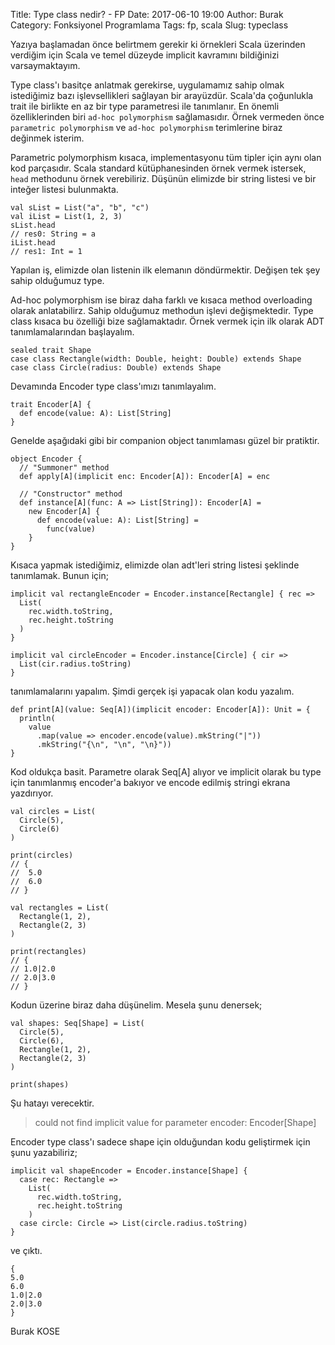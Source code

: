 Title: Type class nedir? - FP
Date: 2017-06-10 19:00
Author: Burak
Category: Fonksiyonel Programlama
Tags: fp, scala
Slug: typeclass

Yazıya başlamadan önce belirtmem gerekir ki örnekleri Scala üzerinden verdiğim için Scala ve temel düzeyde implicit kavramını bildiğinizi varsaymaktayım.

Type class'ı basitçe anlatmak gerekirse, uygulamamız sahip olmak istediğimiz bazı işlevsellikleri sağlayan bir arayüzdür. Scala'da çoğunlukla trait ile birlikte en az bir type parametresi ile tanımlanır. En önemli özelliklerinden biri `ad-hoc polymorphism` sağlamasıdır. Örnek vermeden önce `parametric polymorphism` ve `ad-hoc polymorphism` terimlerine biraz değinmek isterim.

Parametric polymorphism kısaca, implementasyonu tüm tipler için aynı olan kod parçasıdır. Scala standard kütüphanesinden örnek vermek istersek, `head` methodunu örnek verebiliriz. Düşünün elimizde bir string listesi ve bir inteğer listesi bulunmakta.
```
val sList = List("a", "b", "c")
val iList = List(1, 2, 3)
sList.head
// res0: String = a
iList.head
// res1: Int = 1
```
Yapılan iş, elimizde olan listenin ilk elemanın döndürmektir. Değişen tek şey sahip olduğumuz type.

Ad-hoc polymorphism ise biraz daha farklı ve kısaca method overloading olarak anlatabilirz. Sahip olduğumuz methodun işlevi değişmektedir. Type class kısaca bu özelliği bize sağlamaktadır. Örnek vermek için ilk olarak ADT tanımlamalarından başlayalım.

```
sealed trait Shape
case class Rectangle(width: Double, height: Double) extends Shape
case class Circle(radius: Double) extends Shape
```

Devamında Encoder type class'ımızı tanımlayalım.

```
trait Encoder[A] {
  def encode(value: A): List[String]
}
```

Genelde aşağıdaki gibi bir companion object tanımlaması güzel bir pratiktir.

```
object Encoder {
  // "Summoner" method
  def apply[A](implicit enc: Encoder[A]): Encoder[A] = enc

  // "Constructor" method
  def instance[A](func: A => List[String]): Encoder[A] =
    new Encoder[A] {
      def encode(value: A): List[String] =
        func(value)
    }
}
```

Kısaca yapmak istediğimiz, elimizde olan adt'leri string listesi şeklinde tanımlamak. Bunun için;

```
implicit val rectangleEncoder = Encoder.instance[Rectangle] { rec =>
  List(
    rec.width.toString,
    rec.height.toString
  )
}

implicit val circleEncoder = Encoder.instance[Circle] { cir =>
  List(cir.radius.toString)
}
```

tanımlamalarını yapalım. Şimdi gerçek işi yapacak olan kodu yazalım.

```
def print[A](value: Seq[A])(implicit encoder: Encoder[A]): Unit = {
  println(
    value
      .map(value => encoder.encode(value).mkString("|"))
      .mkString("{\n", "\n", "\n}"))
}
```

Kod oldukça basit. Parametre olarak Seq[A] alıyor ve implicit olarak bu type için tanımlanmış encoder'a bakıyor ve encode edilmiş stringi ekrana yazdırıyor.

```
val circles = List(
  Circle(5),
  Circle(6)
)

print(circles)
// {
//  5.0
//  6.0
// }

val rectangles = List(
  Rectangle(1, 2),
  Rectangle(2, 3)
)

print(rectangles)
// {
// 1.0|2.0
// 2.0|3.0
// }
```

Kodun üzerine biraz daha düşünelim. Mesela şunu denersek;

```
val shapes: Seq[Shape] = List(
  Circle(5),
  Circle(6),
  Rectangle(1, 2),
  Rectangle(2, 3)
)

print(shapes)
```

Şu hatayı verecektir.

> could not find implicit value for parameter encoder: Encoder[Shape]

Encoder type class'ı sadece shape için olduğundan kodu geliştirmek için şunu yazabiliriz;

```
implicit val shapeEncoder = Encoder.instance[Shape] {
  case rec: Rectangle =>
    List(
      rec.width.toString,
      rec.height.toString
    )
  case circle: Circle => List(circle.radius.toString)
}
```

ve çıktı.

```
{
5.0
6.0
1.0|2.0
2.0|3.0
}
```

Burak KOSE